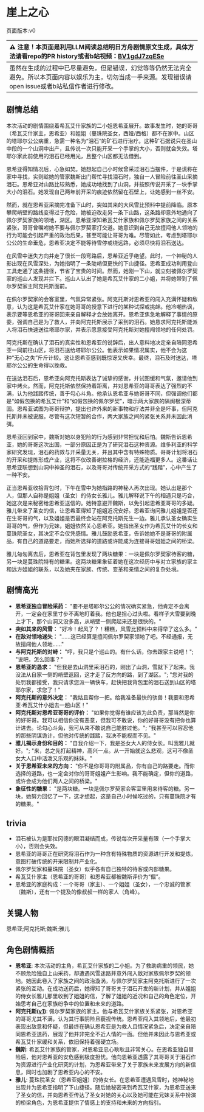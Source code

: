 # 崖上之心
页面版本:v0
 

| :warning: 注意！本页面是利用LLM阅读总结明日方舟剧情原文生成，具体方法请看repo的PR history或者b站视频：[BV1gdJ7zqESe](https://www.bilibili.com/video/BV1gdJ7zqESe/)         |
|:----------------------------|
| 虽然在生成的过程中已尽量避免，但是错误，幻觉等等仍然无法完全避免。所以本页面内容以娱乐为主，切勿当成一手来源。发现错误请open issue或者b站私信作者进行修改。|



## 剧情总结
本次活动的剧情围绕着希瓦艾什家族的二小姐恩希亚展开。故事发生时，她的哥哥（希瓦艾什家主，恩希亚）和姐姐（蔓珠院圣女，西娅/西格）都不在家中。山区的塔耶尔公公病重，急需一种名为“泪石”的矿石进行治疗。这种矿石据说只在圣山中段的一个山洞中出产，且传说一次只能开采一个手掌的大小，否则就会失效。塔耶尔家此前使用的泪石已经用光，且整个山区都无法借到。

恩希亚得知情况后，心急如焚。她想起自己小时候曾采过泪石当摆件，于是谎称在家中寻找，实则趁她的管家魏斯出门帮忙寻找泪石时，独自一人冒险前往圣山采摘泪石。恩希亚对山路比较熟悉，她成功地找到了山洞，并按照传说开采了一块手掌大小的泪石。她发现自己两年前开采的痕迹依然留在石壁上，让她感到一丝不安。

然而，就在恩希亚采摘完准备下山时，突如其来的大风雪比预料中提前降临。原本攀爬峭壁的路线变得过于危险，她被迫改走另一条下山路，这条路却意外地通向了佩尔罗契家族的领地，湖区。恩希亚深知希瓦艾什家族和佩尔罗契家族之间的关系紧张，哥哥曾嘱咐她不要与佩尔罗契家打交道。她意识到自己无故擅闯他人领地的行为可能会引起严重的政治后果，甚至可能让哥哥为难。尽管如此，考虑到塔耶尔公公的生命垂危，恩希亚决定不能等待雪停或绕远路，必须尽快将泪石送达。

在风雪中迷失方向并走了很长一段弯路后，恩希亚近乎绝望。此时，一个神秘的人影出现在风雪深处，为她指明了一条陡峭但更快的下山捷径。恩希亚成功利用登山工具走通了这条捷径，节省了宝贵的时间。然而，她刚一下山，就立刻被佩尔罗契家的巡山人发现并拦下。巡山人认出了她是希瓦艾什家的二小姐，并将她带到了佩尔罗契家主阿克托斯面前。

在佩尔罗契家的会客室里，气氛异常紧张。阿克托斯对恩希亚的闯入充满怀疑和敌意，认为这是希瓦艾什家在她哥哥的授意下进行的某种试探或挑衅。他冷嘲热讽，表示要等恩希亚的哥哥回来亲自解释才会放她离开。恩希亚焦急地解释了事情的原委，强调自己是为了救人，并向阿克托斯展示了采到的泪石。她恳求阿克托斯能派人将泪石快速送往塔耶尔家，并表示愿意接受阿克托斯对她擅闯领地的任何处罚。

阿克托斯在确认了泪石的真实性和恩希亚的说辞后，出人意料地决定亲自陪同恩希亚一同前往山区，将泪石送给塔耶尔公公。他表示如果情况属实，他不会为这种“无心之失”斤斤计较。这让恩希亚感到既惊讶又庆幸。最终，泪石及时送达，塔耶尔公公的生命得以挽救。

在送达泪石后，恩希亚向阿克托斯表达了诚挚的感谢，并试图缓和气氛，邀请他到家中烤火。然而，阿克托斯依然保持着距离，并对恩希亚的哥哥表达了强烈的不满，认为他践踏传统，善于勾心斗角。他承认恩希亚与她哥哥不同，但强调他们都是“如假包换的希瓦艾什”和“如假包换的佩尔罗契”，暗示两大家族的隔阂根深蒂固。恩希亚试图为哥哥辩护，提出也许外来的新事物和疗法并非全是坏事，但阿克托斯并未被说服。尽管有这次短暂的合作，两大家族之间的紧张关系并未因此消弭。

恩希亚回到家中，魏斯对她以身犯险的行为感到非常担忧和后怕。魏斯告诉恩希亚，她的哥哥这次出国，一部分原因正是为了研究泪石这种资源。维多利亚的科学家研究发现，泪石的药效与开采量无关，并且其中含有特殊物质。哥哥计划将泪石的开采和提炼形成产业，这将不仅改善谢拉格的经济，还能造福更多人。这番话让恩希亚联想到山洞中神圣的泪石，以及哥哥对传统开采方式的“践踏”，心中产生了一种不安。

正当恩希亚收拾背包时，下午在雪中为她指路的神秘人再次出现。她认出是那个人，但那人自称是姐姐（圣女）的侍女长雅儿。雅儿解释说下午的相遇只是巧合，她这次是来秘密给恩希亚送信的。她特意避开魏斯，以免引起恩希亚哥哥的多疑。雅儿带来了圣女的信，让恩希亚得知了姐姐近况安好。恩希亚询问雅儿姐姐是否还在生哥哥的气，以及姐姐是否最终会站在阿克托斯先生一边。雅儿承认圣女确实生哥哥的气，但作为兄妹，姐姐依然关心恩希亚。她指出圣女作为希瓦艾什的长女和蔓珠院圣女，其决定不会仅凭感情。雅儿鼓励恩希亚，告诉她她不是哥哥的附属品，有自己的道路要走，而她所选择的道路或许能成为连接哥哥姐姐之间的桥梁。

雅儿匆匆离去后，恩希亚在背包里发现了两块糖果：一块是佩尔罗契家待客的糖，另一块是蔓珠院特有的糖果。这两块糖果象征着她在这次经历中与对立家族的家主和远方姐姐的联系，以及她夹在家族、传统、变革和亲情之间的复杂处境。
## 剧情高光
*   **恩希亚独自冒险采药：** "要不是塔耶尔公公的情况确实紧急，他肯定不会离开，一定会在家里寸步不离地盯着我。他也是担心过头啦。看样子大雪要到晚上才下，那个山洞又没多高，从峭壁一侧爬起来还是很快的。"
*   **突如其来的风雪：** "好冷！起风了？！糟糕，风雪比预料中来得早了这么多。"
*   **在敌对领地迷失：** "......这已经算是擅闯佩尔罗契家领地了吧。不经通报，无故擅闯他人领地......"
*   **与阿克托斯的对峙：** "哼，我只是个巡山的。有什么话，你去跟家主说吧！"; "说吧，怎么回事？"
*   **恩希亚的恳求：** "但我是去山洞里采泪石的，刚出了山洞，雪就下了起来。我没法从自家一侧的峭壁返回，这才走了反方向的路，到了湖区。"; "您对我的处罚我都接受，我只请求您派一辆快车，赶快把我背包里的泪石送到山区的塔耶尔家，求您了！"
*   **阿克托斯的意外决定：** "我姑且帮你一把。给我准备最快的驮兽！我要和恩希亚·希瓦艾什小姐去一趟山区！"
*   **阿克托斯对恩希亚哥哥的评价：** "如果你觉得有谁应该为此负责，那当然是你的好哥哥。我可以相信你没有恶意，但我可不敢说，你的好哥哥没有把你也算计进去。论勾心斗角，我可从来不敢说自己能胜过他。"; "我甚至可以容忍他的那些阴谋诡计，但他对传统的践踏，我决不能视而不见。"
*   **雅儿揭示身份和目的：** "自我介绍一下，我是圣女大人的侍女长。叫我雅儿就好。"; "来，总之先打起精神，高兴一点。从一开始就这么悲观，这可不像圣女大人口中活泼又乐观的妹妹。"
*   **关于恩希亚未来的方向：** "你不是你哥哥的附属品，你有自己的路要走。而你选择的道路，也一定会对你的哥哥姐姐产生影响。我不能确定，但你的道路，或许会成为他们两人之间的桥梁。"
*   **象征性的糖果：** "是两块糖。一块是佩尔罗契家会客室里用来待客的糖。另一块，她努力回忆了一下，这才想起，这是自己小时候吃过的，只有蔓珠院才有的糖果。"
## trivia
*   泪石被认为是耶拉冈德的眼泪凝结而成，传说每次开采量有限（一个手掌大小），否则会失效。
*   恩希亚的哥哥正在研究将泪石作为一种含有特殊物质的资源进行开发和提炼，意图打破传统的开采限制并产业化。
*   佩尔罗契家和蔓珠院（圣女）似乎各有自己独特的待客或内部糖果。
*   希瓦艾什家主（恩希亚的哥哥）和恩希亚都被魏斯评价为“倔”。
*   恩希亚的家庭构成：一个哥哥（家主）、一个姐姐（圣女），一个忠诚的管家（魏斯），还有一个提及的像叔叔一样的家人（角峰）。
## 关键人物
恩希亚;阿克托斯;魏斯;雅儿
## 角色剧情概括
-   **恩希亚**: 本次活动的主角，希瓦艾什家族的二小姐。为了救助病重的领民，她不顾危险独自上山采药，却遭遇风雪迷路并意外闯入敌对家族佩尔罗契的领地。她因此卷入了家族之间的政治漩涡，与佩尔罗契家主阿克托斯进行了一次紧张的互动。在成功送药后，她得知了哥哥关于泪石开发的新计划，并从姐姐的侍女长雅儿那里收到了姐姐的信，了解了姐姐的近况和自己的角色定位，开始思考自己在家族纷争中的位置和未来的道路。
-   **阿克托斯([v1](../chars/extended_char_a_ke_tuo_si.md))**: 佩尔罗契家族的家主。他与希瓦艾什家族关系紧张，对恩希亚的哥哥尤其不满，认为其行事阴险且藐视传统。恩希亚闯入其领地后，他最初表现出敌意和怀疑，但最终在确认恩希亚是为救人且情况紧急后，决定亲自陪同恩希亚送药，展现了他并非完全不近人情的一面。但他并未因此与恩希亚或希瓦艾什家缓和关系，依旧保持着强硬立场。
-   **魏斯**: 希瓦艾什家族的管家，对恩希亚忠心耿耿且非常关心。在恩希亚独自冒险后，他对恩希亚的安危感到极度担忧。他向恩希亚透露了其哥哥关于泪石作为资源进行产业化研究的计划，为恩希亚带来了关于家族未来发展方向的新信息，同时也加剧了恩希亚内心的不安。
-   **雅儿**: 蔓珠院圣女（恩希亚姐姐）的侍女长。在恩希亚遭遇风雪时，她神秘地出现并为恩希亚指明了下山捷径。随后她秘密来到希瓦艾什家，为恩希亚送来了圣女的信，并向恩希亚传达了圣女对她的关心以及她可能在兄妹关系中扮演的桥梁角色，为恩希亚提供了情感上的支持和未来的方向指引。